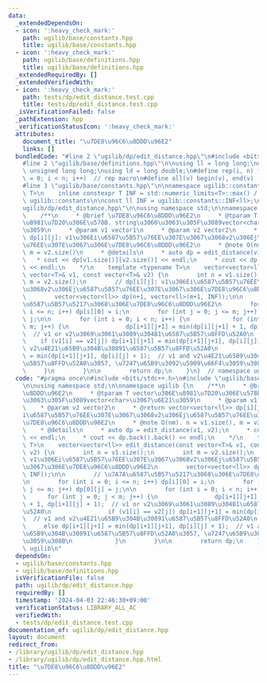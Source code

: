 ```yaml
---
data:
  _extendedDependsOn:
  - icon: ':heavy_check_mark:'
    path: ugilib/base/constants.hpp
    title: ugilib/base/constants.hpp
  - icon: ':heavy_check_mark:'
    path: ugilib/base/definitions.hpp
    title: ugilib/base/definitions.hpp
  _extendedRequiredBy: []
  _extendedVerifiedWith:
  - icon: ':heavy_check_mark:'
    path: tests/dp/edit_distance.test.cpp
    title: tests/dp/edit_distance.test.cpp
  _isVerificationFailed: false
  _pathExtension: hpp
  _verificationStatusIcon: ':heavy_check_mark:'
  attributes:
    document_title: "\u7DE8\u96C6\u8DDD\u96E2"
    links: []
  bundledCode: "#line 2 \"ugilib/dp/edit_distance.hpp\"\n#include <bits/stdc++.h>\n\
    #line 2 \"ugilib/base/definitions.hpp\"\n\nusing ll = long long;\nusing ull =\
    \ unsigned long long;\nusing ld = long double;\n#define rep(i, n) for(size_t i\
    \ = 0; i < n; i++)  // rep macro\n#define all(v) begin(v), end(v)  // all iterator\n\
    #line 3 \"ugilib/base/constants.hpp\"\n\nnamespace ugilib::constants {\n    template<typename\
    \ T>\n    inline constexpr T INF = std::numeric_limits<T>::max() / 2;\n} // namespace\
    \ ugilib::constants\n\nconst ll INF = ugilib::constants::INF<ll>;\n#line 4 \"\
    ugilib/dp/edit_distance.hpp\"\n\nusing namespace std;\n\nnamespace ugilib {\n\
    \    /**\n     * @brief \u7DE8\u96C6\u8DDD\u96E2\n     * @tparam T vector\u306E\
    \u8981\u7D20\u306E\u578B. string\u3060\u3063\u305F\u3089vector<char>\u3067\u6E21\
    \u3059\n     * @param v1 vector1\n     * @param v2 vector2\n     * @return vector<vector<ll>>\
    \ dp[i][j]: v1\u306Ei\u6587\u5B57\u76EE\u307E\u3067\u3068v2\u306Ej\u6587\u5B57\
    \u76EE\u307E\u3067\u306E\u7DE8\u96C6\u8DDD\u96E2\n     * @note O(nm). n = v1.size(),\
    \ m = v2.size()\n     * @details\n     * auto dp = edit_distance(v1, v2);\n  \
    \   * cout << dp[v1.size()][v2.size()] << endl;\n     * cout << dp.back().back()\
    \ << endl;\n    */\n    template <typename T>\n    vector<vector<ll>> edit_distance(const\
    \ vector<T>& v1, const vector<T>& v2) {\n        int n = v1.size();\n        int\
    \ m = v2.size();\n        // dp[i][j]: v1\u306Ei\u6587\u5B57\u76EE\u307E\u3067\
    \u3068v2\u306Ej\u6587\u5B57\u76EE\u307E\u3067\u306E\u7DE8\u96C6\u8DDD\u96E2\n\
    \        vector<vector<ll>> dp(n+1, vector<ll>(m+1, INF));\n\n        // \u7A7A\
    \u6587\u5B57\u5217\u3068\u306E\u7DE8\u96C6\u8DDD\u96E2\n        for (int i = 0;\
    \ i <= n; i++) dp[i][0] = i;\n        for (int j = 0; j <= m; j++) dp[0][j] =\
    \ j;\n\n        for (int i = 0; i < n; i++) {\n            for (int j = 0; j <\
    \ m; j++) {\n                dp[i+1][j+1] = min(dp[i][j+1] + 1, dp[i+1][j] + 1);\
    \  // v1 or v2\u3069\u3061\u3089\u304B1\u6587\u5B57\u8FFD\u52A0\n            \
    \    if (v1[i] == v2[j]) dp[i+1][j+1] = min(dp[i+1][j+1], dp[i][j]);  // v1 and\
    \ v2\u4E21\u65B9\u304B\u30891\u6587\u5B57\u8FFD\u52A0\n                else dp[i+1][j+1]\
    \ = min(dp[i+1][j+1], dp[i][j] + 1);  // v1 and v2\u4E21\u65B9\u304B\u30891\u6587\
    \u5B57\u8FFD\u52A0\u3057, \u7247\u65B9\u3092\u5909\u66F4\u3059\u308B\n       \
    \     }\n        }\n\n        return dp;\n    }\n}  // namespace ugilib\n"
  code: "#pragma once\n#include <bits/stdc++.h>\n#include \"ugilib/base/constants.hpp\"\
    \n\nusing namespace std;\n\nnamespace ugilib {\n    /**\n     * @brief \u7DE8\u96C6\
    \u8DDD\u96E2\n     * @tparam T vector\u306E\u8981\u7D20\u306E\u578B. string\u3060\
    \u3063\u305F\u3089vector<char>\u3067\u6E21\u3059\n     * @param v1 vector1\n \
    \    * @param v2 vector2\n     * @return vector<vector<ll>> dp[i][j]: v1\u306E\
    i\u6587\u5B57\u76EE\u307E\u3067\u3068v2\u306Ej\u6587\u5B57\u76EE\u307E\u3067\u306E\
    \u7DE8\u96C6\u8DDD\u96E2\n     * @note O(nm). n = v1.size(), m = v2.size()\n \
    \    * @details\n     * auto dp = edit_distance(v1, v2);\n     * cout << dp[v1.size()][v2.size()]\
    \ << endl;\n     * cout << dp.back().back() << endl;\n    */\n    template <typename\
    \ T>\n    vector<vector<ll>> edit_distance(const vector<T>& v1, const vector<T>&\
    \ v2) {\n        int n = v1.size();\n        int m = v2.size();\n        // dp[i][j]:\
    \ v1\u306Ei\u6587\u5B57\u76EE\u307E\u3067\u3068v2\u306Ej\u6587\u5B57\u76EE\u307E\
    \u3067\u306E\u7DE8\u96C6\u8DDD\u96E2\n        vector<vector<ll>> dp(n+1, vector<ll>(m+1,\
    \ INF));\n\n        // \u7A7A\u6587\u5B57\u5217\u3068\u306E\u7DE8\u96C6\u8DDD\u96E2\
    \n        for (int i = 0; i <= n; i++) dp[i][0] = i;\n        for (int j = 0;\
    \ j <= m; j++) dp[0][j] = j;\n\n        for (int i = 0; i < n; i++) {\n      \
    \      for (int j = 0; j < m; j++) {\n                dp[i+1][j+1] = min(dp[i][j+1]\
    \ + 1, dp[i+1][j] + 1);  // v1 or v2\u3069\u3061\u3089\u304B1\u6587\u5B57\u8FFD\
    \u52A0\n                if (v1[i] == v2[j]) dp[i+1][j+1] = min(dp[i+1][j+1], dp[i][j]);\
    \  // v1 and v2\u4E21\u65B9\u304B\u30891\u6587\u5B57\u8FFD\u52A0\n           \
    \     else dp[i+1][j+1] = min(dp[i+1][j+1], dp[i][j] + 1);  // v1 and v2\u4E21\
    \u65B9\u304B\u30891\u6587\u5B57\u8FFD\u52A0\u3057, \u7247\u65B9\u3092\u5909\u66F4\
    \u3059\u308B\n            }\n        }\n\n        return dp;\n    }\n}  // namespace\
    \ ugilib\n"
  dependsOn:
  - ugilib/base/constants.hpp
  - ugilib/base/definitions.hpp
  isVerificationFile: false
  path: ugilib/dp/edit_distance.hpp
  requiredBy: []
  timestamp: '2024-04-03 22:46:30+09:00'
  verificationStatus: LIBRARY_ALL_AC
  verifiedWith:
  - tests/dp/edit_distance.test.cpp
documentation_of: ugilib/dp/edit_distance.hpp
layout: document
redirect_from:
- /library/ugilib/dp/edit_distance.hpp
- /library/ugilib/dp/edit_distance.hpp.html
title: "\u7DE8\u96C6\u8DDD\u96E2"
---
```

